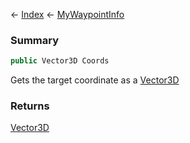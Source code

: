 ← [Index](Api-Index) ← [MyWaypointInfo](Sandbox.ModAPI.Ingame.MyWaypointInfo)

### Summary

```csharp
public Vector3D Coords
```

Gets the target coordinate as a [Vector3D](VRageMath.Vector3D) 

### Returns

[Vector3D](VRageMath.Vector3D)

